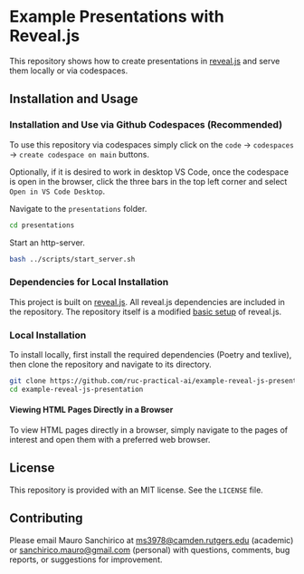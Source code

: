# Example Presentations with Reveal.js

This repository shows how to create presentations in [reveal.js](https://revealjs.com/) and serve them locally or via codespaces.

## Installation and Usage

### Installation and Use via Github Codespaces (Recommended)

To use this repository via codespaces simply click on the `code` &rarr; `codespaces` &rarr; `create codespace on main` buttons.

Optionally, if it is desired to work in desktop VS Code, once the codespace is open in the browser, click the three bars in the top left corner and select `Open in VS Code Desktop`.

Navigate to the `presentations` folder.

```bash
cd presentations
```

Start an http-server.

```bash
bash ../scripts/start_server.sh
```

### Dependencies for Local Installation

This project is built on [reveal.js](https://revealjs.com/). All reveal.js dependencies are included in the repository. The repository itself is a modified [basic setup](https://revealjs.com/installation/#basic-setup) of reveal.js.

### Local Installation

To install locally, first install the required dependencies (Poetry and texlive), then clone the repository and navigate to its directory.

```bash
git clone https://github.com/ruc-practical-ai/example-reveal-js-presentation.git
cd example-reveal-js-presentation
```

#### Viewing HTML Pages Directly in a Browser

To view HTML pages directly in a browser, simply navigate to the pages of interest and open them with a preferred web browser.

## License

This repository is provided with an MIT license. See the `LICENSE` file.

## Contributing

Please email Mauro Sanchirico at ms3978@camden.rutgers.edu (academic) or sanchirico.mauro@gmail.com (personal) with questions, comments, bug reports, or suggestions for improvement.
